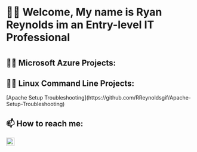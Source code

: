 <h1>👋🏽 Welcome, My name is  Ryan Reynolds im an Entry-level IT Professional<h1>

<h2>👨‍💻 Microsoft Azure Projects:</h2>

<h2>👨‍💻 Linux Command Line Projects:</h2>
[Apache Setup Troubleshooting](https://github.com/RReynoldsgif/Apache-Setup-Troubleshooting)

<h2> 📫 How to reach me:</h2

[<img align="left" alt="JoshMadakor | LinkedIn" width="22px" src="https://cdn.jsdelivr.net/npm/simple-icons@v3/icons/linkedin.svg" />][linkedin]

[linkedin]: http://linkedin.com/in/ryan-reynolds-46875aba
